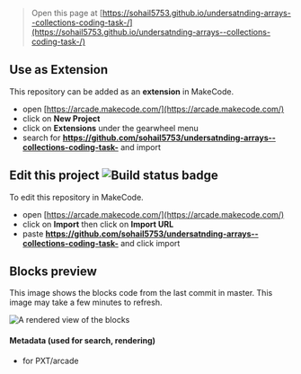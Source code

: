  


> Open this page at [https://sohail5753.github.io/undersatnding-arrays--collections-coding-task-/](https://sohail5753.github.io/undersatnding-arrays--collections-coding-task-/)

## Use as Extension

This repository can be added as an **extension** in MakeCode.

* open [https://arcade.makecode.com/](https://arcade.makecode.com/)
* click on **New Project**
* click on **Extensions** under the gearwheel menu
* search for **https://github.com/sohail5753/undersatnding-arrays--collections-coding-task-** and import

## Edit this project ![Build status badge](https://github.com/sohail5753/undersatnding-arrays--collections-coding-task-/workflows/MakeCode/badge.svg)

To edit this repository in MakeCode.

* open [https://arcade.makecode.com/](https://arcade.makecode.com/)
* click on **Import** then click on **Import URL**
* paste **https://github.com/sohail5753/undersatnding-arrays--collections-coding-task-** and click import

## Blocks preview

This image shows the blocks code from the last commit in master.
This image may take a few minutes to refresh.

![A rendered view of the blocks](https://github.com/sohail5753/undersatnding-arrays--collections-coding-task-/raw/master/.github/makecode/blocks.png)

#### Metadata (used for search, rendering)

* for PXT/arcade
<script src="https://makecode.com/gh-pages-embed.js"></script><script>makeCodeRender("{{ site.makecode.home_url }}", "{{ site.github.owner_name }}/{{ site.github.repository_name }}");</script>
